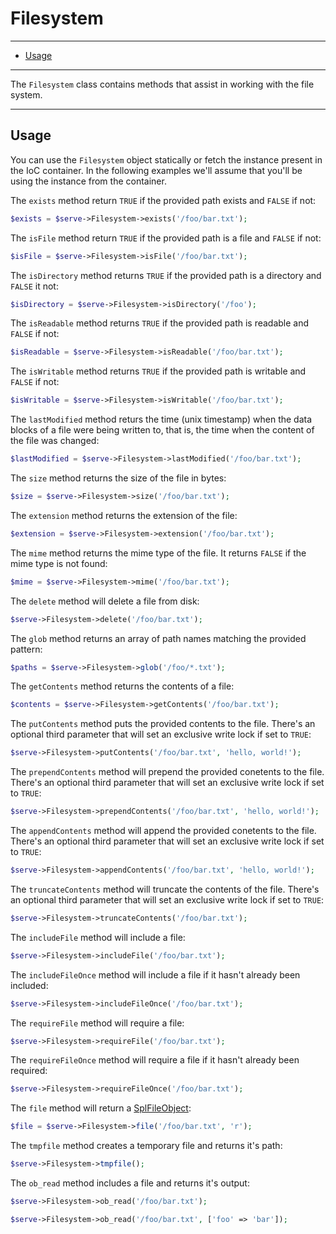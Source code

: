 # Filesystem

--------------------------------------------------------

- [Usage](#usage)

--------------------------------------------------------

The `Filesystem` class contains methods that assist in working with the file system.

--------------------------------------------------------

## Usage

You can use the `Filesystem` object statically or fetch the instance present in the IoC container. In the following examples we'll assume that you'll be using the instance from the container.

The `exists` method return `TRUE` if the provided path exists and `FALSE` if not:
```php
$exists = $serve->Filesystem->exists('/foo/bar.txt');
```

The `isFile` method return `TRUE` if the provided path is a file and `FALSE` if not:
```php
$isFile = $serve->Filesystem->isFile('/foo/bar.txt');
```

The `isDirectory` method returns `TRUE` if the provided path is a directory and `FALSE` it not:
```php
$isDirectory = $serve->Filesystem->isDirectory('/foo');
```

The `isReadable` method returns `TRUE` if the provided path is readable and `FALSE` if not:
```php
$isReadable = $serve->Filesystem->isReadable('/foo/bar.txt');
```

The `isWritable` method returns `TRUE` if the provided path is writable and `FALSE` if not:
```php
$isWritable = $serve->Filesystem->isWritable('/foo/bar.txt');
```

The `lastModified` method returs the time (unix timestamp) when the data blocks of a file were being written to, that is, the time when the content of the file was changed:
```php
$lastModified = $serve->Filesystem->lastModified('/foo/bar.txt');
```

The `size` method returns the size of the file in bytes:
```php
$size = $serve->Filesystem->size('/foo/bar.txt');
```

The `extension` method returns the extension of the file:
```php
$extension = $serve->Filesystem->extension('/foo/bar.txt');
```

The `mime` method returns the mime type of the file. It returns `FALSE` if the mime type is not found:
```php
$mime = $serve->Filesystem->mime('/foo/bar.txt');
```

The `delete` method will delete a file from disk:
```php
$serve->Filesystem->delete('/foo/bar.txt');
```

The `glob` method returns an array of path names matching the provided pattern:
```php
$paths = $serve->Filesystem->glob('/foo/*.txt');
```

The `getContents` method returns the contents of a file:
```php
$contents = $serve->Filesystem->getContents('/foo/bar.txt');
```

The `putContents` method puts the provided contents to the file. There's an optional third parameter that will set an exclusive write lock if set to `TRUE`:
```php
$serve->Filesystem->putContents('/foo/bar.txt', 'hello, world!');
```

The `prependContents` method will prepend the provided conetents to the file. There's an optional third parameter that will set an exclusive write lock if set to `TRUE`:
```php
$serve->Filesystem->prependContents('/foo/bar.txt', 'hello, world!');
```

The `appendContents` method will append the provided conetents to the file. There's an optional third parameter that will set an exclusive write lock if set to `TRUE`:
```php
$serve->Filesystem->appendContents('/foo/bar.txt', 'hello, world!');
```

The `truncateContents` method will truncate the contents of the file. There's an optional third parameter that will set an exclusive write lock if set to `TRUE`:
```php
$serve->Filesystem->truncateContents('/foo/bar.txt');
```

The `includeFile` method will include a file:
```php
$serve->Filesystem->includeFile('/foo/bar.txt');
```

The `includeFileOnce` method will include a file if it hasn't already been included:
```php
$serve->Filesystem->includeFileOnce('/foo/bar.txt');
```

The `requireFile` method will require a file:
```php
$serve->Filesystem->requireFile('/foo/bar.txt');
```

The `requireFileOnce` method will require a file if it hasn't already been required:
```php
$serve->Filesystem->requireFileOnce('/foo/bar.txt');
```

The `file` method will return a [SplFileObject](http://php.net/manual/en/class.splfileobject.php):
```php
$file = $serve->Filesystem->file('/foo/bar.txt', 'r');
```

The `tmpfile` method creates a temporary file and returns it's path:
```php
$serve->Filesystem->tmpfile();
```

The `ob_read` method includes a file and returns it's output:
```php
$serve->Filesystem->ob_read('/foo/bar.txt');

$serve->Filesystem->ob_read('/foo/bar.txt', ['foo' => 'bar']);
```
